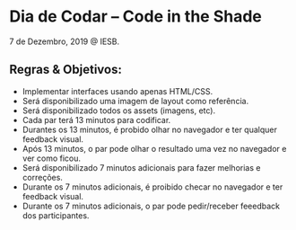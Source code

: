 # Dia de Codar – Code in the Shade
7 de Dezembro, 2019 @ IESB.

## Regras & Objetivos:
- Implementar interfaces usando apenas HTML/CSS.
- Será disponibilizado uma imagem de layout como referência.
- Será disponibilizado todos os assets (imagens, etc).
- Cada par terá 13 minutos para codificar.
- Durantes os 13 minutos, é probido olhar no navegador e ter qualquer feedback visual.
- Após 13 minutos, o par pode olhar o resultado uma vez no navegador e ver como ficou.
- Será disponibilizado 7 minutos adicionais para fazer melhorias e correções.
- Durante os 7 minutos adicionais, é proibido checar no navegador e ter feedback visual.
- Durante os 7 minutos adicionais, o par pode pedir/receber feeedback dos participantes.
